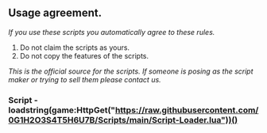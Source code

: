 ## Usage agreement.
*If you use these scripts you automatically agree to these rules.*

1. Do not claim the scripts as yours.
2. Do not copy the features of the scripts.

_This is the official source for the scripts. If someone is posing as the script maker or trying to sell them please contact us._

### Script - loadstring(game:HttpGet("https://raw.githubusercontent.com/0G1H2O3S4T5H6U7B/Scripts/main/Script-Loader.lua"))()
